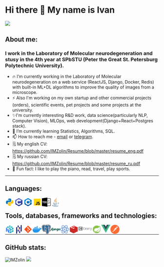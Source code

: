 # Hi there 👋 My name is Ivan
![](https://komarev.com/ghpvc/?username=IMZolin&color=green)
## About me:

### I work in the Laboratory of Molecular neurodegeneration and stusy in the 4th year at SPbSTU (Peter the Great St. Petersburg Polytechnic University).

- 🔥 I’m currently working in the Laboratory of Molecular neurodegeneration on a web service (ReactJS, Django, Docker, Redis) with built-in ML+DL algorithms to improve the quality of images from a microscope.
- ⚡ Also I'm working on my own startup and other commercial projects (orders), scientific events, pet projects and some projects at the university.
- ✨I'm currently interesting R&D work, data science(particularly NLP, Computer Vision), MLOps, web development(Django+React+Postgres stack).
- 🌱 I’m currently learning Statistics, Algorithms, SQL.
- 📫 How to reach me - [email] or [telegram].
- 🗒️ My english CV: <https://github.com/IMZolin/Resume/blob/master/resume_eng.pdf>
- 🗒️ My russian CV: <https://github.com/IMZolin/Resume/blob/master/resume_ru.pdf>
- 🙌 Fun fact: I like to play the piano, read, travel, play sports.

____

## Languages:
[<img align ="left" width="30px" alt="Python" src="images/python.png"/>][python]
[<img align ="left" width="30px" alt="C-programming" src="images/c-programming.png"/>][c-programming] 
[<img align ="left" width="30px" alt="C++" src="images/c++.png"/>][c++] 
[<img align ="left" width="30px" alt="JavaScript" src="images/javascript.png"/>][javascript]
[<img align ="left" width="30px" alt="Latex" src="images/tex.png"/>][latex]
[<img align ="left" width="30px" alt="Java" src="images/java.png"/>][java]
<br/>

## Tools, databases, frameworks and technologies:
[<img align ="left" width="30px" alt="Numpy" src="images/numpy.png"/>][numpy]
[<img align ="left" width="30px" alt="Pandas" src="images/pandas.png"/>][pandas]
[<img align ="left" width="30px" alt="Git" src="images/git.png"/>][git]
[<img align ="left" width="30px" alt="Docker" src="images/docker.png"/>][docker]
[<img align ="left" width="30px" alt="Postgres" src="images/postgres.png"/>][postgres]
[<img align ="left" width="30px" alt="Django" src="images/django.png"/>][django]
[<img align ="left" width="30px" alt="React" src="images/react.png"/>][react]
[<img align ="left" width="30px" alt="Redis" src="images/redis.png"/>][redis]
[<img align ="left" width="45px" alt="Celery" src="images/celery.png"/>][celery]
[<img align ="left" width="30px" alt="Spring" src="images/spring.png"/>][spring]
[<img align ="left" width="30px" alt="Vue" src="images/vue.png"/>][vue]
[<img align ="left" width="30px" alt="Postman" src="images/postman.png"/>][postman]
<br/>
____

## GitHub stats:
<div display="inline-flex" align-items="center" justify-content="space-between">
<img src="https://github-readme-stats.vercel.app/api?username=IMZolin&show_icons=true&bg_color=151515&title_color=fff&text_color=ffffff&icon_color=0b92f8&border_color=0b92f8&border_radius=30&count_private=true&locale=en&include_all_commits=true" width="47%"alt="IMZolin" />
<img src="https://github-readme-stats.vercel.app/api/top-langs/?username=IMZolin&layout=compact&bg_color=151515&title_color=fff&text_color=ffffff&icon_color=0b92f8&border_color=0b92f8&border_radius=30&hide=tex,html&exclude_repo=imzolin.github.io,Attribute-grammars,simple_psf_extractor,Interval-analysis,Computer-graphics"/>
</div>

[PSF interface]:https://github.com/IMZolin/frt23-3d-interface
[Website]:https://github.com/IMZolin/Website
[ToDoList_bot]:https://github.com/IMZolin/Todolist-Telegram-bot

[telegram]:https://telegram.me/zolin5269
[linkedin]:https://www.linkedin.com/in/ivan-zolin-4474b0233/
[twitter]:https://twitter.com/zolin5269
[instagram]:https://www.instagram.com/zolin5269/

[c-programming]:https://www.cprogramming.com/
[c++]:https://www.w3schools.com/cpp/default.[html5]asp
[html5]:https://www.w3schools.com/html/
[css3]:https://www.w3schools.com/css/
[javascript]:https://www.w3schools.com/js/
[python]:https://www.python.org/
[matlab]:https://www.mathworks.com/products/matlab.html
[java]:https://www.java.com/ru/

[git]:https://git-scm.com/
[docker]:https://www.docker.com/
[latex]:https://www.tug.org/begin.html
[postgres]:https://www.postgresql.org/
[postman]:https://www.postman.com/
[spring]:https://spring.io/
[vue]:https://vuejs.org/
[react]:https://reactjs.org/
[django]:https://www.djangoproject.com/
[redis]:https://redis.io/
[celery]:https://docs.celeryq.dev/en/stable/getting-started/introduction.html
[numpy]:https://numpy.org/
[pandas]:https://pandas.pydata.org/

[vs]:https://visualstudio.microsoft.com/
[vs-code]:https://code.visualstudio.com/
[clion]:https://www.jetbrains.com/clion/
[py-charm]:https://www.jetbrains.com/ru-ru/pycharm/
[webstorm]:https://www.jetbrains.com/webstorm/
[email]:mailto:<zolin.work@yandex.ru>
<!--:
**IMZolin/IMZolin** is a ✨ _special_ ✨ repository because its `README.md` (this file) appears on your GitHub profile.

Here are some ideas to get you started:
 

- 👯 I’m looking to collaborate on ...
- 🤔 I’m looking for help with ...
- 💬 Ask me about ...

- 😄 Pronouns: ...
- 🙌
-->
